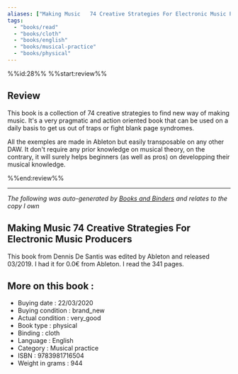 ```yaml
---
aliases: ["Making Music   74 Creative Strategies For Electronic Music Producers"] 
tags: 
  - "books/read" 
  - "books/cloth" 
  - "books/english"
  - "books/musical-practice"
  - "books/physical"
---
```

%%id:28%%
%%start:review%%

## Review
This book is a collection of 74 creative strategies to find new way of making music. It's a very pragmatic and action oriented book that can be used on a daily basis to get us out of traps or fight blank page syndromes. 

All the exemples are made in Ableton but easily transposable on any other DAW. It don't require any prior knowledge on musical theory, on the contrary, it will surely helps beginners (as well as pros) on developping their musical knowledge. 

%%end:review%%

---
_The following was auto-generated by [Books and Binders](Books%20and%20Binders.md) and relates to the copy I own_
## Making Music   74 Creative Strategies For Electronic Music Producers
This book from Dennis De Santis was edited by Ableton and released 03/2019. I had it for 0.0€ from Ableton. I read the 341 pages.

## More on this book :
- Buying date : 22/03/2020
- Buying condition : brand_new
- Actual condition : very_good
- Book type : physical
- Binding : cloth
- Language : English
- Category : Musical practice
- ISBN : 9783981716504
- Weight in grams : 944
